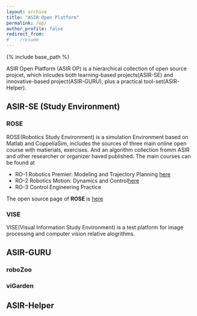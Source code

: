 ```yaml
---
layout: archive
title: "ASIR Open Platform"
permalink: /op/
author_profile: false
redirect_from:
#  - /resume
---
```

{% include base_path %}


ASIR Open Platform (ASIR OP) is a hierarchical collection of open source projcet, which inlcudes both learning-based projects(ASIR-SE) and innovative-based project(ASIR-GURU), plus a practical tool-set(ASIR-Helper). 

## ASIR-SE (Study Environment)
### ROSE
ROSE(Robotics Study Environment) is a simulation Environment based on Matlab and CoppeliaSim, includes the sources of three main online open course with matierials, exercises.
And an algorithm collection fromm ASIR and other researcher or organizer haved published. 
The main courses can be found at
- RO-1 Robotics Premier: Modeling and Trajectory Planning [here](/teaching/ro1-2025)
- RO-2 Robotics Motion: Dynamics and Control[here](/teaching/ro1-2025)
- RO-3 Control Engineering Practice

The open source page of **ROSE** is [here]() 
  
### VISE
VISE(Visual Information Study Environment) is a test platform for image processing and computer vision relative alogrithms. 

## ASIR-GURU
### roboZoo
### viGarden

## ASIR-Helper


